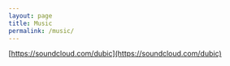 ```yaml
---
layout: page
title: Music
permalink: /music/
---
```


 [https://soundcloud.com/dubic](https://soundcloud.com/dubic)

